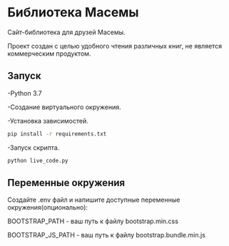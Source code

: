 # Библиотека Масемы
[]()

Сайт-библиотека для друзей Масемы.

Проект создан с целью удобного чтения различных книг, не является коммерческим продуктом.

## Запуск

-Python 3.7

-Создание виртуального окружения.

-Установка зависимостей.

```sh
pip install -r requirements.txt
```
-Запуск скрипта.

```sh
python live_code.py
```

## Переменные окружения
Создайте .env файл и напишите доступные переменные окружения(опционально):

BOOTSTRAP_PATH - ваш путь к файлу bootstrap.min.css

BOOTSTRAP_JS_PATH - ваш путь к файлу bootstrap.bundle.min.js
